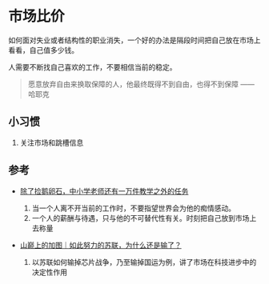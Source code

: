 # 市场比价

如何面对失业或者结构性的职业消失，一个好的办法是隔段时间把自己放在市场上看看，自己值多少钱。

人需要不断找自己喜欢的工作，不要相信当前的稳定。

> 愿意放弃自由来换取保障的人，他最终既得不到自由，也得不到保障 —— 哈耶克

## 小习惯

1. 关注市场和跳槽信息


## 参考

+ [除了捡鹅卵石，中小学老师还有一万件教学之外的任务](https://mp.weixin.qq.com/s/ngQd9Knm5l15ffqD9IsSqQ)
   1. 当一个人离不开当前的工作时，不要指望世界会为他的痴情感动。
   2. 一个人的薪酬与待遇，只与他的不可替代性有关。时刻把自己放到市场上去称量

+ [山巅上的加图｜如此努力的苏联，为什么还是输了？](https://chinadigitaltimes.net/chinese/696533.html?amp)
   1. 以苏联如何输掉芯片战争，乃至输掉国运为例，讲了市场在科技进步中的决定性作用